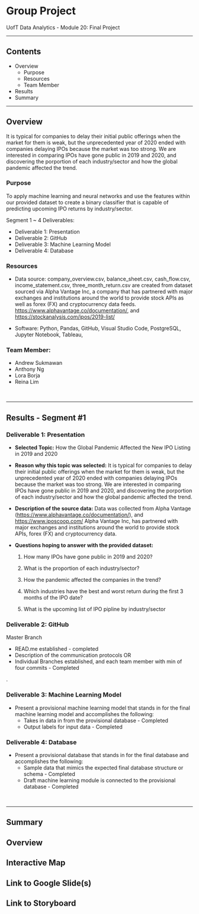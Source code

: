 # Group Project 
UofT Data Analytics - Module 20: Final Project

---

## Contents 
  * Overview
    - Purpose
    - Resources
    - Team Member
  * Results
  * Summary
 

---  

## Overview 
  
It is typical for companies to delay their initial public offerings when the market for them is weak, but the unprecedented year of 2020 ended with companies delaying IPOs because the market was too strong. We are interested in comparing IPOs have gone public in 2019 and 2020, and discovering the porportion of each industry/sector and how the global pandemic affected the trend.
   

   ### Purpose
   To apply machine learning and neural networks and use the features within our provided dataset to create a binary classifier that is capable of predicting upcoming IPO returns by industry/sector. 
   
   
  Segment 1 ~ 4 Deliverables:
   - Deliverable 1: Presentation
   - Deliverable 2: GitHub
   - Deliverable 3: Machine Learning Model
   - Deliverable 4: Database
  
   
  
   ### Resources
   * Data source: company_overview.csv, balance_sheet.csv, cash_flow.csv, income_statement.csv, three_month_return.csv are created from dataset sourced via Alpha Vantage Inc, a company that has partnered with major exchanges and institutions around the world to provide stock APIs as well as forex (FX) and cryptocurrency data feeds. https://www.alphavantage.co/documentation/, and https://stockanalysis.com/ipos/2019-list/
  
  * Software: Python, Pandas, GitHub, Visual Studio Code, PostgreSQL, Jupyter Notebook, Tableau,
  
  ### Team Member:
 * Andrew Sukmawan
 * Anthony Ng
 * Lora Borja
 * Reina Lim
  

<br>

--- 

## Results - Segment #1


   ### Deliverable 1: Presentation
   
   * **Selected Topic:** How the Global Pandemic Affected the New IPO Listing in 2019 and 2020
  
   * **Reason why this topic was selected:** It is typical for companies to delay their initial public offerings when the market for them is weak, but the unprecedented year of 2020 ended with companies delaying IPOs because the market was too strong. We are interested in comparing IPOs have gone public in 2019 and 2020, and discovering the porportion of each industry/sector and how the global pandemic affected the trend.
  
   * **Description of the source data:** Data was collected from Alpha Vantage (https://www.alphavantage.co/documentation/), and https://www.iposcoop.com/  Alpha Vantage Inc, has partnered with major exchanges and institutions around the world to provide stock APIs, forex (FX) and cryptocurrency data. 
  
   * **Questions hoping to answer with the provided dataset:**
   
     1. How many IPOs have gone public in 2019 and 2020?

     2. What is the proportion of each industry/sector?

     3. How the pandemic affected the companies in the trend?

     4. Which industries have the best and worst return during the first 3 months of the IPO date?

     5. What is the upcoming list of IPO pipline by industry/sector

   
   ### Deliverable 2: GitHub  
   Master Branch 
   * READ.me established - completed
   * Description of the communication protocols   OR
   * Individual Branches established, and each team member with min of four commits - Completed 
   
   . 
   
   ### Deliverable 3: Machine Learning Model
   
   * Present a provisional machine learning model that stands in for the final machine learning model and accomplishes the following:
      - Takes in data in from the provisional database - Completed
      - Output labels for input data - Completed

      
     
   ### Deliverable 4: Database
   
   * Present a provisional database that stands in for the final database and accomplishes the following:
      - Sample data that mimics the expected final database structure or schema  - Completed
      - Draft machine learning module is connected to the provisional database  - Completed
      


<br>

---

## Summary






## Overview

## Interactive Map 

## Link to Google Slide(s)

## Link to Storyboard

